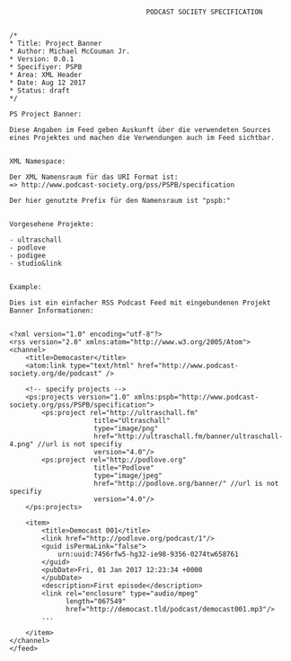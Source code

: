                                       PODCAST SOCIETY SPECIFICATION
                                      
                                      
    /*
    * Title: Project Banner
    * Author: Michael McCouman Jr.
    * Version: 0.0.1
    * Specifiyer: PSPB
    * Area: XML Header
    * Date: Aug 12 2017
    * Status: draft
    */                                  

    PS Project Banner:

    Diese Angaben im Feed geben Auskunft über die verwendeten Sources 
    eines Projektes und machen die Verwendungen auch im Feed sichtbar. 


    XML Namespace:

    Der XML Namensraum für das URI Format ist:
    => http://www.podcast-society.org/pss/PSPB/specification

    Der hier genutzte Prefix für den Namensraum ist "pspb:"


    Vorgesehene Projekte:

    - ultraschall
    - podlove
    - podigee
    - studio&link


    Example:

    Dies ist ein einfacher RSS Podcast Feed mit eingebundenen Projekt Banner Informationen:


    <?xml version="1.0" encoding="utf-8"?>
    <rss version="2.0" xmlns:atom="http://www.w3.org/2005/Atom">
    <channel>
        <title>Democaster</title>
        <atom:link type="text/html" href="http://www.podcast-society.org/de/podcast" />

        <!-- specify projects -->
        <ps:projects version="1.0" xmlns:pspb="http://www.podcast-society.org/pss/PSPB/specification">
            <ps:project rel="http://ultraschall.fm" 
                         title="Ultraschall" 
                         type="image/png"
                         href="http://ultraschall.fm/banner/ultraschall-4.png" //url is not specifiy
                         version="4.0"/>
            <ps:project rel="http://podlove.org" 
                         title="Podlove"
                         type="image/jpeg"
                         href="http://podlove.org/banner/" //url is not specifiy
                         version="4.0"/>
        </ps:projects>
        
        <item>
            <title>Democast 001</title>
            <link href="http://podlove.org/podcast/1"/>
            <guid isPermaLink="false">
                urn:uuid:7456rfw5-hg32-ie98-9356-0274tw658761
            </guid>
            <pubDate>Fri, 01 Jan 2017 12:23:34 +0000
            </pubDate>
            <description>First episode</description>
            <link rel="enclosure" type="audio/mpeg"
                  length="067549"
                  href="http://democast.tld/podcast/democast001.mp3"/>
            ...
            
        </item>
    </channel>
    </feed>

